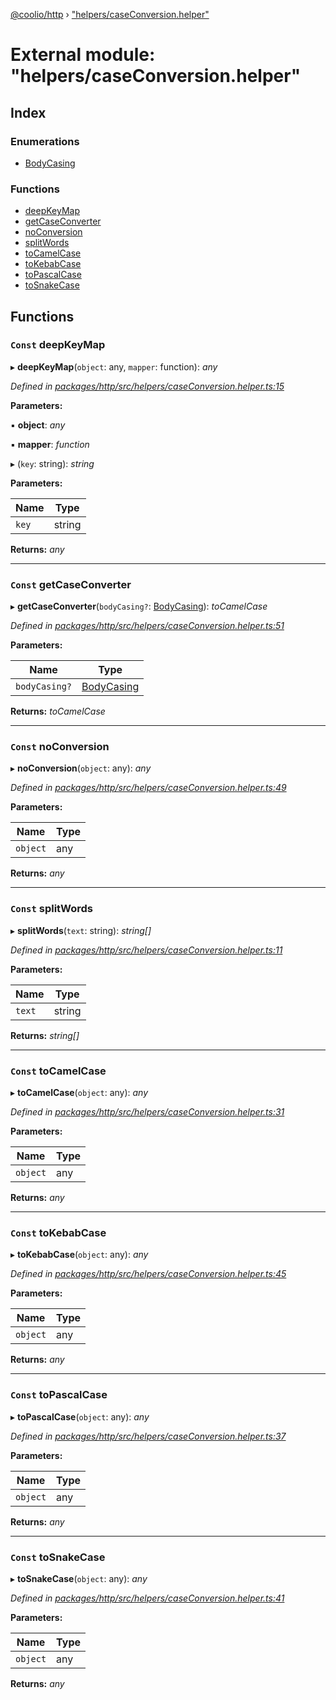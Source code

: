 [@coolio/http](../README.md) › ["helpers/caseConversion.helper"](_helpers_caseconversion_helper_.md)

# External module: "helpers/caseConversion.helper"

## Index

### Enumerations

* [BodyCasing](../enums/_helpers_caseconversion_helper_.bodycasing.md)

### Functions

* [deepKeyMap](_helpers_caseconversion_helper_.md#const-deepkeymap)
* [getCaseConverter](_helpers_caseconversion_helper_.md#const-getcaseconverter)
* [noConversion](_helpers_caseconversion_helper_.md#const-noconversion)
* [splitWords](_helpers_caseconversion_helper_.md#const-splitwords)
* [toCamelCase](_helpers_caseconversion_helper_.md#const-tocamelcase)
* [toKebabCase](_helpers_caseconversion_helper_.md#const-tokebabcase)
* [toPascalCase](_helpers_caseconversion_helper_.md#const-topascalcase)
* [toSnakeCase](_helpers_caseconversion_helper_.md#const-tosnakecase)

## Functions

### `Const` deepKeyMap

▸ **deepKeyMap**(`object`: any, `mapper`: function): *any*

*Defined in [packages/http/src/helpers/caseConversion.helper.ts:15](https://github.com/headline-1/coolio/blob/32658f8/packages/http/src/helpers/caseConversion.helper.ts#L15)*

**Parameters:**

▪ **object**: *any*

▪ **mapper**: *function*

▸ (`key`: string): *string*

**Parameters:**

Name | Type |
------ | ------ |
`key` | string |

**Returns:** *any*

___

### `Const` getCaseConverter

▸ **getCaseConverter**(`bodyCasing?`: [BodyCasing](../enums/_helpers_caseconversion_helper_.bodycasing.md)): *toCamelCase*

*Defined in [packages/http/src/helpers/caseConversion.helper.ts:51](https://github.com/headline-1/coolio/blob/32658f8/packages/http/src/helpers/caseConversion.helper.ts#L51)*

**Parameters:**

Name | Type |
------ | ------ |
`bodyCasing?` | [BodyCasing](../enums/_helpers_caseconversion_helper_.bodycasing.md) |

**Returns:** *toCamelCase*

___

### `Const` noConversion

▸ **noConversion**(`object`: any): *any*

*Defined in [packages/http/src/helpers/caseConversion.helper.ts:49](https://github.com/headline-1/coolio/blob/32658f8/packages/http/src/helpers/caseConversion.helper.ts#L49)*

**Parameters:**

Name | Type |
------ | ------ |
`object` | any |

**Returns:** *any*

___

### `Const` splitWords

▸ **splitWords**(`text`: string): *string[]*

*Defined in [packages/http/src/helpers/caseConversion.helper.ts:11](https://github.com/headline-1/coolio/blob/32658f8/packages/http/src/helpers/caseConversion.helper.ts#L11)*

**Parameters:**

Name | Type |
------ | ------ |
`text` | string |

**Returns:** *string[]*

___

### `Const` toCamelCase

▸ **toCamelCase**(`object`: any): *any*

*Defined in [packages/http/src/helpers/caseConversion.helper.ts:31](https://github.com/headline-1/coolio/blob/32658f8/packages/http/src/helpers/caseConversion.helper.ts#L31)*

**Parameters:**

Name | Type |
------ | ------ |
`object` | any |

**Returns:** *any*

___

### `Const` toKebabCase

▸ **toKebabCase**(`object`: any): *any*

*Defined in [packages/http/src/helpers/caseConversion.helper.ts:45](https://github.com/headline-1/coolio/blob/32658f8/packages/http/src/helpers/caseConversion.helper.ts#L45)*

**Parameters:**

Name | Type |
------ | ------ |
`object` | any |

**Returns:** *any*

___

### `Const` toPascalCase

▸ **toPascalCase**(`object`: any): *any*

*Defined in [packages/http/src/helpers/caseConversion.helper.ts:37](https://github.com/headline-1/coolio/blob/32658f8/packages/http/src/helpers/caseConversion.helper.ts#L37)*

**Parameters:**

Name | Type |
------ | ------ |
`object` | any |

**Returns:** *any*

___

### `Const` toSnakeCase

▸ **toSnakeCase**(`object`: any): *any*

*Defined in [packages/http/src/helpers/caseConversion.helper.ts:41](https://github.com/headline-1/coolio/blob/32658f8/packages/http/src/helpers/caseConversion.helper.ts#L41)*

**Parameters:**

Name | Type |
------ | ------ |
`object` | any |

**Returns:** *any*
